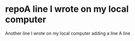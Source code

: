 # repoA line I wrote on my local computer
Another line I wrote on my local computer
adding a line
A line
